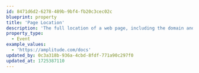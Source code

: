 ```yaml
---
id: 8471d6d2-6278-489b-9bf4-fb20c3cec02c
blueprint: property
title: 'Page Location'
description: 'The full location of a web page, including the domain and path.'
property_type:
  - Event
example_values:
  - 'https://amplitude.com/docs'
updated_by: 0c3a318b-936a-4cbd-8fdf-771a90c297f0
updated_at: 1725387110
---
```

